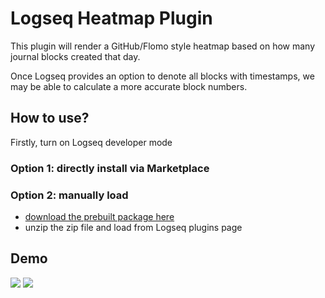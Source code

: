 # Logseq Heatmap Plugin

This plugin will render a GitHub/Flomo style heatmap based on how many journal
blocks created that day.

Once Logseq provides an option to denote all blocks with timestamps, we may
be able to calculate a more accurate block numbers.

## How to use?

Firstly, turn on Logseq developer mode

### Option 1: directly install via Marketplace

### Option 2: manually load

- [download the prebuilt package here](https://github.com/pengx17/logseq-plugin-heatmap/releases)
- unzip the zip file and load from Logseq plugins page

## Demo

![](./heatmap-demo.gif)
![](./daterange-selection.gif)

